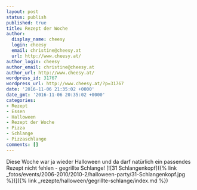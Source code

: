 ```yaml
---
layout: post
status: publish
published: true
title: Rezept der Woche
author:
  display_name: cheesy
  login: cheesy
  email: christine@cheesy.at
  url: http://www.cheesy.at/
author_login: cheesy
author_email: christine@cheesy.at
author_url: http://www.cheesy.at/
wordpress_id: 31767
wordpress_url: http://www.cheesy.at/?p=31767
date: '2016-11-06 21:35:02 +0000'
date_gmt: '2016-11-06 20:35:02 +0000'
categories:
- Rezept
- Essen
- Halloween
- Rezept der Woche
- Pizza
- Schlange
- Pizzaschlange
comments: []
---
```

Diese Woche war ja wieder Halloween und da darf natürlich ein passendes Rezept nicht fehlen - gegrillte Schlange!
[![31 Schlangenkopf]({% link _fotos/events/2006-2010/2010-2/halloween-party/31-Schlangenkopf.jpg %})]({% link _rezepte/halloween/gegrillte-schlange/index.md %})
